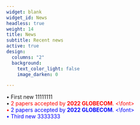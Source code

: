 ```yaml
---
widget: blank
widget_id: News
headless: true
weight: 14
title: News
subtitle: Recent news
active: true
design:
  columns: "2"
  background:
    text_color_light: false
    image_darken: 0

---
```

• First new 11111111<br/>
• <font color=red> 2 papers accepted by **2022 GLOBECOM**.
<\font>
<br/>
• <font color=blue> 2 papers accepted by **2022 GLOBECOM**. 
<\font>
<br/>
• Third new 3333333
